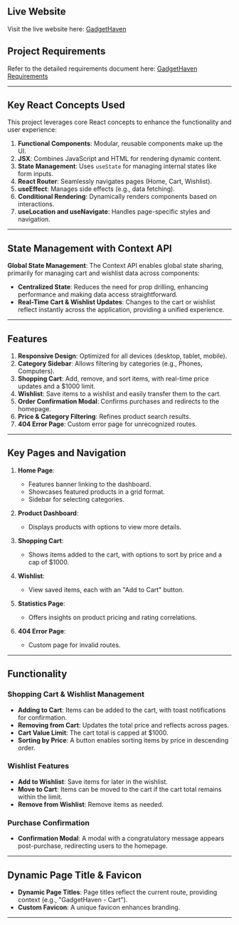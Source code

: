 ## Live Website

Visit the live website here: [GadgetHaven](https://assignment8-gadgetheaven.surge.sh/)

## Project Requirements

Refer to the detailed requirements document here: [GadgetHaven Requirements](https://drive.google.com/file/d/1JcShVgr6tCdAmmpBxZdwYJUOBUMqqGim/view?usp=drive_link)

---

## Key React Concepts Used

This project leverages core React concepts to enhance the functionality and user experience:

1. **Functional Components**: Modular, reusable components make up the UI.
2. **JSX**: Combines JavaScript and HTML for rendering dynamic content.
3. **State Management**: Uses `useState` for managing internal states like form inputs.
4. **React Router**: Seamlessly navigates pages (Home, Cart, Wishlist).
5. **useEffect**: Manages side effects (e.g., data fetching).
6. **Conditional Rendering**: Dynamically renders components based on interactions.
7. **useLocation and useNavigate**: Handles page-specific styles and navigation.

---

## State Management with Context API

**Global State Management**: The Context API enables global state sharing, primarily for managing cart and wishlist data across components:

- **Centralized State**: Reduces the need for prop drilling, enhancing performance and making data access straightforward.
- **Real-Time Cart & Wishlist Updates**: Changes to the cart or wishlist reflect instantly across the application, providing a unified experience.

---

## Features

1. **Responsive Design**: Optimized for all devices (desktop, tablet, mobile).
2. **Category Sidebar**: Allows filtering by categories (e.g., Phones, Computers).
3. **Shopping Cart**: Add, remove, and sort items, with real-time price updates and a $1000 limit.
4. **Wishlist**: Save items to a wishlist and easily transfer them to the cart.
5. **Order Confirmation Modal**: Confirms purchases and redirects to the homepage.
6. **Price & Category Filtering**: Refines product search results.
7. **404 Error Page**: Custom error page for unrecognized routes.

---

## Key Pages and Navigation

1. **Home Page**:

   - Features banner linking to the dashboard.
   - Showcases featured products in a grid format.
   - Sidebar for selecting categories.

2. **Product Dashboard**:

   - Displays products with options to view more details.

3. **Shopping Cart**:

   - Shows items added to the cart, with options to sort by price and a cap of $1000.

4. **Wishlist**:

   - View saved items, each with an "Add to Cart" button.

5. **Statistics Page**:

   - Offers insights on product pricing and rating correlations.

6. **404 Error Page**:
   - Custom page for invalid routes.

---

## Functionality

### Shopping Cart & Wishlist Management

- **Adding to Cart**: Items can be added to the cart, with toast notifications for confirmation.
- **Removing from Cart**: Updates the total price and reflects across pages.
- **Cart Value Limit**: The cart total is capped at $1000.
- **Sorting by Price**: A button enables sorting items by price in descending order.

### Wishlist Features

- **Add to Wishlist**: Save items for later in the wishlist.
- **Move to Cart**: Items can be moved to the cart if the cart total remains within the limit.
- **Remove from Wishlist**: Remove items as needed.

### Purchase Confirmation

- **Confirmation Modal**: A modal with a congratulatory message appears post-purchase, redirecting users to the homepage.

---

## Dynamic Page Title & Favicon

- **Dynamic Page Titles**: Page titles reflect the current route, providing context (e.g., "GadgetHaven - Cart").
- **Custom Favicon**: A unique favicon enhances branding.

---
